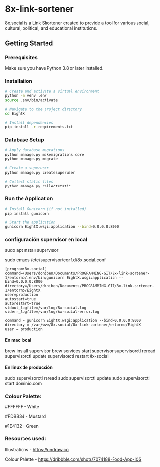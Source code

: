 # 8x-link-sortener

8x.social is a Link Shortener created to provide a tool for various social, cultural, political, and educational institutions.

## Getting Started

### Prerequisites

Make sure you have Python 3.8 or later installed.

### Installation

```bash
# Create and activate a virtual environment
python -m venv .env
source .env/bin/activate

# Navigate to the project directory
cd EightX

# Install dependencies
pip install -r requirements.txt
```

### Database Setup

```bash
# Apply database migrations
python manage.py makemigrations core
python manage.py migrate

# Create a superuser
python manage.py createsuperuser

# Collect static files
python manage.py collectstatic
```

### Run the Application

```bash 
# Install Gunicorn (if not installed)
pip install gunicorn

# Start the application
gunicorn EightX.wsgi:application --bind=0.0.0.0:8000
```

### configuración supervisor en local
sudo apt install supervisor

sudo emacs /etc/supervisor/conf.d/8x.social.conf


```
[program:8x-social]
command=/Users/doniben/Documents/PROGRAMMING-GIT/8x-link-sortener-1/entorno/.env/bin/gunicorn EightX.wsgi:application --bind=0.0.0.0:8000
directory=/Users/doniben/Documents/PROGRAMMING-GIT/8x-link-sortener-1/entorno/EightX
user=production
autostart=true
autorestart=true
stdout_logfile=/var/log/8x-social.log
stderr_logfile=/var/log/8x-social-error.log
```

``` [program:8x.social]
command = gunicorn EightX.wsgi:application --bind=0.0.0.0:8000
directory = /var/www/8x.social/8x-link-sortener/entorno/EightX
user = production

```

#### En mac local
brew install supervisor
brew services start supervisor
supervisorctl reread
supervisorctl update
supervisorctl restart 8x-social

#### En linux de producción

sudo supervisorctl reread
sudo supervisorctl update
sudo supervisorctl start dominio.com

### Colour Palette:

#FFFFFF - White

#FDBB34 - Mustard

#1E4132 - Green

### Resources used:

Illustrations - https://undraw.co

Colour Palette - https://dribbble.com/shots/7074188-Food-App-IOS